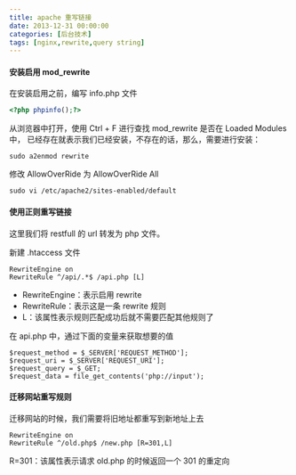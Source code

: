 ```yaml
---
title: apache 重写链接
date: 2013-12-31 00:00:00
categories: [后台技术]
tags: [nginx,rewrite,query string]
---
```


#### 安装启用 mod_rewrite

在安装启用之前，编写 info.php 文件
```php
<?php phpinfo();?>
```

从浏览器中打开，使用 Ctrl + F 进行查找 mod_rewrite 是否在 Loaded Modules 中，
已经存在就表示我们已经安装，不存在的话，那么，需要进行安装：
```
sudo a2enmod rewrite
```

修改 AllowOverRide 为 AllowOverRide All
```
sudo vi /etc/apache2/sites-enabled/default
```

#### 使用正则重写链接

这里我们将 restfull 的 url 转发为 php 文件。

新建 .htaccess 文件
```
RewriteEngine on
RewriteRule ^/api/.*$ /api.php [L]
```

* RewriteEngine：表示启用 rewrite
* RewriteRule：表示这是一条 rewrite 规则
* L：该属性表示规则匹配成功后就不需要匹配其他规则了

在 api.php 中，通过下面的变量来获取想要的值
```
$request_method = $_SERVER['REQUEST_METHOD'];
$request_uri = $_SERVER['REQUEST_URI'];
$request_query = $_GET;
$request_data = file_get_contents('php://input');
```

#### 迁移网站重写规则

迁移网站的时候，我们需要将旧地址都重写到新地址上去
```
RewriteEngine on
RewriteRule ^/old.php$ /new.php [R=301,L]
```
R=301：该属性表示请求 old.php 的时候返回一个 301 的重定向